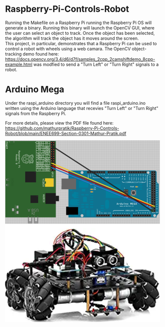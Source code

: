 
# Raspberry-Pi-Controls-Robot
Running the Makefile on a Raspberry Pi running the Raspberry Pi OS will generate a binary. Running this binary will launch the OpenCV GUI, where the user can select an object to track.  Once the object has been selected, the algorithm will track the object has it moves around the screen.   
This project, in particular, demonstrates that a Raspberry Pi can be used to control a robot with wheels using a web camara. 
The OpenCV object-tracking demo found here: https://docs.opencv.org/3.4/d6/d7f/samples_2cpp_2camshiftdemo_8cpp-example.html was modfied to send a "Turn Left" or "Turn Right" signals to a robot. 

# Arduino Mega
Under the raspi_arduino directory you will find a file raspi_arduino.ino written using the Arduino language that recevies "Turn Left" or "Turn Right" signals from the Raspberry Pi. 

For more details, please view the PDF file found here: https://github.com/mathurpratik/Raspberry-Pi-Controls-Robot/blob/main/ENEE699-Section-0301-Mathur-Pratik.pdf


![Screenshot](raspi_arduino.png)  ![Screenshot](robot.png)
